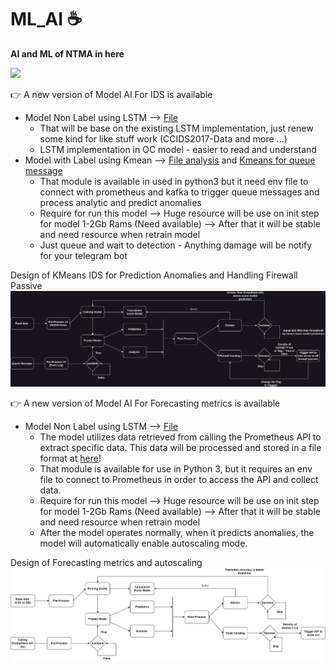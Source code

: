 # ML_AI :coffee:

**AI and ML of NTMA in here**

![](https://gifdb.com/images/high/colorful-bouncing-update-text-3rtmoubg4wfovqho.gif)

👉 A new version of Model AI For IDS is available

- Model Non Label using LSTM --> [File](./IDS/ModelWithLabel/LSTM.py)
    - That will be base on the existing LSTM implementation, just renew some kind for like stuff work (CCIDS2017-Data and more ...)
    - LSTM implementation in OC model - easier to read and understand
- Model with Label using Kmean --> [File analysis](./IDS/ModelNonLabel/KMEAN.ipynb) and [Kmeans for queue message](./IDS/ModelNonLabel/IDS-Kmeans.py)
    - That module is available in used in python3 but it need env file to connect with prometheus and kafka to trigger queue messages and process analytic and predict anomalies
    - Require for run this model --> Huge resource will be use on init step for model 1-2Gb Rams (Need available) --> After that it will be stable and need resource when retrain model
    - Just queue and wait to detection - Anything damage will be notify for your telegram bot

Design of KMeans IDS for Prediction Anomalies and Handling Firewall Passive
![Alt text](Design/KMeans-IDS.drawio.png)

👉 A new version of Model AI For Forecasting metrics is available
- Model Non Label using LSTM --> [File](./Forecast/training_model.py)
    - The model utilizes data retrieved from calling the Prometheus API to extract specific data. This data will be processed and stored in a file format at [here](./Data/data_metrics/2023-06-13-06.csv)!
    - That module is available for use in Python 3, but it requires an env file to connect to Prometheus in order to access the API and collect data.
    - Require for run this model --> Huge resource will be use on init step for model 1-2Gb Rams (Need available) --> After that it will be stable and need resource when retrain model
    - After the model operates normally, when it predicts anomalies, the model will automatically enable autoscaling mode.

Design of Forecasting metrics and autoscaling
![Alt text](Design/Forecasting_metrics_for_autoscaling.drawio.png)
